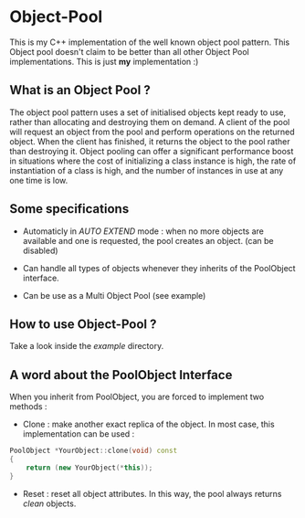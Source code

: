 Object-Pool
===========

This is my C++ implementation of the well known object pool pattern.
This Object pool doesn't claim to be better than all other Object Pool implementations. This is just **my** implementation :)

What is an Object Pool ?
------------------------

The object pool pattern uses a set of initialised objects kept ready to use, rather than allocating and destroying them on demand. A client of the pool will request an object from the pool and perform operations on the returned object. When the client has finished, it returns the object to the pool rather than destroying it. Object pooling can offer a significant performance boost in situations where the cost of initializing a class instance is high, the rate of instantiation of a class is high, and the number of instances in use at any one time is low.

Some specifications
-------------------

- Automaticly in *AUTO EXTEND* mode : when no more objects are available and one is requested, the pool creates an object. (can be disabled)

- Can handle all types of objects whenever they inherits of the PoolObject interface.

- Can be use as a Multi Object Pool (see example)

How to use Object-Pool ?
------------------------

Take a look inside the *example* directory.

A word about the PoolObject Interface
-------------------------------------

When you inherit from PoolObject, you are forced to implement two methods :

- Clone : make another exact replica of the object. In most case, this implementation can be used :

```c++
PoolObject *YourObject::clone(void) const
{
	return (new YourObject(*this));
}
```

- Reset : reset all object attributes. In this way, the pool always returns *clean* objects.